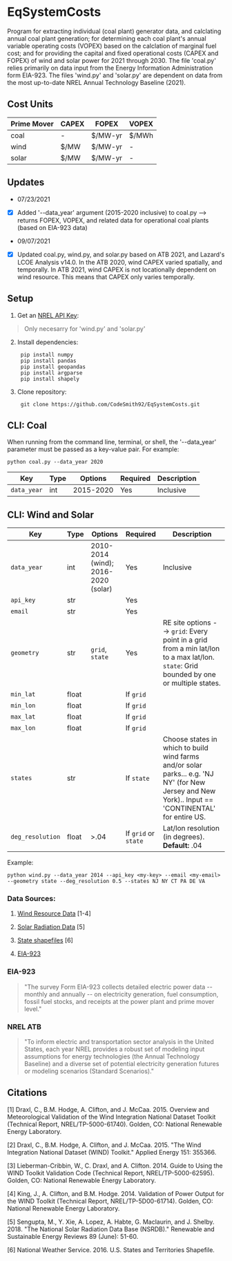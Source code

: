 # EqSystemCosts

Program for extracting individual (coal plant) generator data, and calclating annual coal plant generation; for determining each coal plant's annual variable operating costs (VOPEX) based on the calclation of marginal fuel cost; and for providing the capital and fixed operational costs (CAPEX and FOPEX) of wind and solar power for 2021 through 2030. The file 'coal.py' relies primarily on data input from the Energy Information Administration form EIA-923. The files 'wind.py' and 'solar.py' are dependent on data from the most up-to-date NREL Annual Technology Baseline (2021). 

## Cost Units

| Prime Mover  | CAPEX| FOPEX | VOPEX |
| ----- | ---- | --------| -------- |
| coal  | -  | $/MW-yr| $/MWh | 
| wind  | $/MW  | $/MW-yr| - | 
| solar | $/MW | $/MW-yr| - | 

## Updates 

* 07/23/2021
- [x] Added '--data_year' argument (2015-2020 inclusive) to coal.py --> returns FOPEX, VOPEX, and related data for operational coal plants (based on EIA-923 data)
* 09/07/2021
- [x] Updated coal.py, wind.py, and solar.py based on ATB 2021, and Lazard's LCOE Analysis v14.0. In the ATB 2020, wind CAPEX varied spatially, and temporally. In ATB 2021, wind CAPEX is not locationally dependent on wind resource. This means that CAPEX only varies temporally. 

## Setup
1. Get an [NREL API Key](https://developer.nrel.gov/signup/):
> Only necesarry for 'wind.py' and 'solar.py'

2. Install dependencies:

        pip install numpy
        pip install pandas
        pip install geopandas
        pip install argparse
        pip install shapely
       
        
3. Clone repository:

        git clone https://github.com/CodeSmith92/EqSystemCosts.git


## CLI: Coal

When running from the command line, terminal, or shell, the '--data_year' parameter must be passed as a key-value pair. For example:

    python coal.py --data_year 2020


| Key   | Type | Options | Required | Description|
| ----- | ---- | --------| -------- | ---------- |
| `data_year`  | int  | 2015-2020| Yes     | Inclusive  |


## CLI: Wind and Solar

| Key   | Type | Options | Required | Description|
| ----- | ---- | --------| -------- | ---------- |
| `data_year`  | int  | 2010-2014 (wind); 2016-2020 (solar) | Yes     | Inclusive  |
| `api_key` | str |         | Yes     |            |
| `email`  | str  |         | Yes     |            |
| `geometry` | str | `grid`, `state` | Yes | RE site options --> `grid`: Every point in a grid from a min lat/lon to a max lat/lon. `state`: Grid bounded by one or multiple states.|
| `min_lat`   | float |         | If `grid` |            |
| `min_lon`   | float |         | If `grid` |            |
| `max_lat`   | float |         | If `grid` |            |
| `max_lon`   | float |         | If `grid` |            |
| `states`    | str |        | If `state` | Choose states in which to build wind farms and/or solar parks... e.g. 'NJ NY' (for New Jersey and New York).. Input == 'CONTINENTAL' for entire US. |
| `deg_resolution` | float | >.04| If `grid` or `state` | Lat/lon resolution (in degrees). **Default:** .04 |

Example:

    python wind.py --data_year 2014 --api_key <my-key> --email <my-email> --geometry state --deg_resolution 0.5 --states NJ NY CT PA DE VA


### Data Sources:

1. [Wind Resource Data](https://www.nrel.gov/grid/wind-toolkit.html) [1-4]

2. [Solar Radiation Data](https://nsrdb.nrel.gov/) [5]

3. [State shapefiles](https://www.weather.gov/gis/USStates) [6]
 
4. [EIA-923](https://www.eia.gov/electricity/data/eia923/)

### EIA-923
>"The survey Form EIA-923 collects detailed electric power data -- monthly and annually -- on electricity generation, fuel consumption, fossil fuel stocks, and receipts at the power plant and prime mover level."

### NREL ATB
>"To inform electric and transportation sector analysis in the United States, each year NREL provides a robust set of modeling input assumptions for energy technologies (the Annual Technology Baseline) and a diverse set of potential electricity generation futures or modeling scenarios (Standard Scenarios)."

## Citations
[1] Draxl, C., B.M. Hodge, A. Clifton, and J. McCaa. 2015. Overview and Meteorological Validation of the Wind Integration National Dataset Toolkit (Technical Report, NREL/TP-5000-61740). Golden, CO: National Renewable Energy Laboratory.

[2] Draxl, C., B.M. Hodge, A. Clifton, and J. McCaa. 2015. "The Wind Integration National Dataset (WIND) Toolkit." Applied Energy 151: 355366.

[3] Lieberman-Cribbin, W., C. Draxl, and A. Clifton. 2014. Guide to Using the WIND Toolkit Validation Code (Technical Report, NREL/TP-5000-62595). Golden, CO: National Renewable Energy Laboratory.

[4] King, J., A. Clifton, and B.M. Hodge. 2014. Validation of Power Output for the WIND Toolkit (Technical Report, NREL/TP-5D00-61714). Golden, CO: National Renewable Energy Laboratory.

[5] Sengupta, M., Y. Xie, A. Lopez, A. Habte, G. Maclaurin, and J. Shelby. 2018. "The National Solar Radiation Data Base (NSRDB)." Renewable and Sustainable Energy Reviews  89 (June): 51-60.

[6] National Weather Service. 2016. U.S. States and Territories Shapefile.
